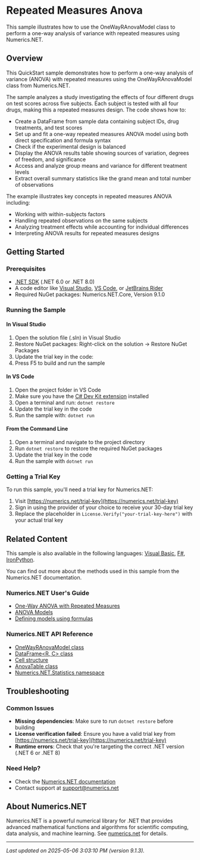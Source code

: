 # Repeated Measures Anova

This sample illustrates how to use the OneWayRAnovaModel class to perform a one-way analysis of variance with repeated measures using Numerics.NET.

## Overview

This QuickStart sample demonstrates how to perform a one-way analysis of variance (ANOVA) with repeated measures using 
the OneWayRAnovaModel class from Numerics.NET.

The sample analyzes a study investigating the effects of four different drugs on test scores across five 
subjects. Each subject is tested with all four drugs, making this a repeated measures design. The code 
shows how to:

- Create a DataFrame from sample data containing subject IDs, drug treatments, and test scores
- Set up and fit a one-way repeated measures ANOVA model using both direct specification and formula syntax
- Check if the experimental design is balanced
- Display the ANOVA results table showing sources of variation, degrees of freedom, and significance
- Access and analyze group means and variance for different treatment levels
- Extract overall summary statistics like the grand mean and total number of observations

The example illustrates key concepts in repeated measures ANOVA including:
- Working with within-subjects factors
- Handling repeated observations on the same subjects
- Analyzing treatment effects while accounting for individual differences
- Interpreting ANOVA results for repeated measures designs


## Getting Started

### Prerequisites

- [.NET SDK](https://dotnet.microsoft.com/download) (.NET 6.0 or .NET 8.0)
- A code editor like [Visual Studio](https://visualstudio.microsoft.com/), [VS Code](https://code.visualstudio.com/), or [JetBrains Rider](https://www.jetbrains.com/rider/)
- Required NuGet packages: Numerics.NET.Core, Version 9.1.0

### Running the Sample

#### In Visual Studio
1. Open the solution file (.sln) in Visual Studio
2. Restore NuGet packages: Right-click on the solution → Restore NuGet Packages
3. Update the trial key in the code:
4. Press F5 to build and run the sample

#### In VS Code

1. Open the project folder in VS Code
2. Make sure you have the [C# Dev Kit extension](https://marketplace.visualstudio.com/items?itemName=ms-dotnettools.csdevkit) installed
3. Open a terminal and run: `dotnet restore`
4. Update the trial key in the code 
5. Run the sample with: `dotnet run`

#### From the Command Line

1. Open a terminal and navigate to the project directory
2. Run `dotnet restore` to restore the required NuGet packages
3. Update the trial key in the code
4. Run the sample with `dotnet run`

### Getting a Trial Key

To run this sample, you'll need a trial key for Numerics.NET:

1. Visit [https://numerics.net/trial-key](https://numerics.net/trial-key)
2. Sign in using the provider of your choice to receive your 30-day trial key
3. Replace the placeholder in `License.Verify("your-trial-key-here")` with your actual trial key

## Related Content

This sample is also available in the following languages: 
[Visual Basic](https://github.com/NumericsDotNet/quickstart-visualbasic/tree/net8.0/statistics/analysis-of-variance/anova-repeated-measures), [F#](https://github.com/NumericsDotNet/quickstart-fsharp/tree/net8.0/statistics/analysis-of-variance/anova-repeated-measures), [IronPython](https://github.com/NumericsDotNet/quickstart-ironpython/tree/net8.0/statistics/analysis-of-variance/anova-repeated-measures).

You can find out more about the methods used in this sample from the Numerics.NET documentation.

### Numerics.NET User's Guide

- [One-Way ANOVA with Repeated Measures](https://numerics.net/documentation/latest/statistics/analysis-of-variance/one-way-anova-with-repeated-measures)
- [ANOVA Models](https://numerics.net/documentation/latest/statistics/analysis-of-variance/anova-models)
- [Defining models using formulas](https://numerics.net/documentation/latest/statistics/statistical-models/defining-models-using-formulas)

### Numerics.NET API Reference

- [OneWayRAnovaModel class](https://numerics.net/documentation/latest/reference/numerics.net.statistics.onewayranovamodel)
- [DataFrame&lt;R, C&gt; class](https://numerics.net/documentation/latest/reference/numerics.net.dataanalysis.dataframe-2)
- [Cell structure](https://numerics.net/documentation/latest/reference/numerics.net.statistics.cell)
- [AnovaTable class](https://numerics.net/documentation/latest/reference/numerics.net.statistics.anovatable)
- [Numerics.NET.Statistics namespace](https://numerics.net/documentation/latest/reference/numerics.net.statistics)


## Troubleshooting

### Common Issues

- **Missing dependencies**: Make sure to run `dotnet restore` before building
- **License verification failed**: Ensure you have a valid trial key from [https://numerics.net/trial-key](https://numerics.net/trial-key)
- **Runtime errors**: Check that you're targeting the correct .NET version (.NET 6 or .NET 8)

### Need Help?

- Check the [Numerics.NET documentation](https://numerics.net/documentation/)
- Contact support at [support@numerics.net](mailto:support@numerics.net?subject=AnovaRepeatedMeasures%20QuickStart%20Sample%20%28C%23%29)

## About Numerics.NET

Numerics.NET is a powerful numerical library for .NET that provides advanced mathematical 
functions and algorithms for scientific computing, data analysis, and machine learning.
See [numerics.net](https://numerics.net) for details.

---

_Last updated on 2025-05-06 3:03:10 PM (version 9.1.3)._
